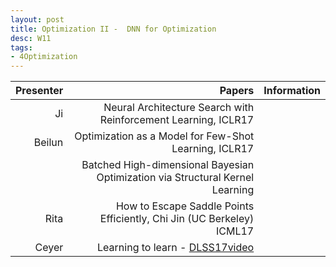 ```yaml
---
layout: post
title: Optimization II -  DNN for Optimization
desc: W11
tags:
- 4Optimization
---
```




| Presenter | Papers | Information|
| -----: | ----------: | :----- |
| Ji | Neural Architecture Search with Reinforcement Learning, ICLR17 |
| Beilun |   Optimization as a Model for Few-Shot Learning, ICLR17 |
|  | Batched High-dimensional Bayesian Optimization via Structural Kernel Learning |
| Rita | How to Escape Saddle Points Efficiently, Chi Jin (UC Berkeley)  ICML17 |
| Ceyer | Learning to learn -  [DLSS17video](http://videolectures.net/deeplearning2017_de_freitas_learning_to_learn/)|
